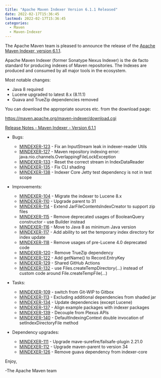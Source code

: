 ```yaml
---
title: "Apache Maven Indexer Version 6.1.1 Released"
date: 2022-02-17T15:36:45
lastmod: 2022-02-17T15:36:45
categories:
  - Maven
  - Maven-Indexer
---
```

The Apache Maven team is pleased to announce the release of the 
[Apache Maven Indexer, version 6.1.1](https://maven.apache.org/maven-indexer/).

Apache Maven Indexer (former Sonatype Nexus Indexer) is the de facto standard for producing indexes
of Maven repositories. The Indexes are produced and consumed by all major tools in the ecosystem.

Most notable changes:

  * Java 8 required
  * Lucene upgraded to latest 8.x (8.11.1)
  * Guava and TrueZip dependencies removed

You can download the appropriate sources etc. from the download page:

https://maven.apache.org/maven-indexer/download.cgi


<!-- more -->

[Release Notes - Maven Indexer - Version 6.1.1](https://issues.apache.org/jira/secure/ReleaseNote.jspa?version=12351333&styleName=Text&projectId=12317523)

* Bugs:
 
  * [MINDEXER-123](https://issues.apache.org/jira/browse/MINDEXER-123) - Fix an InputStream leak in indexer-reader Utils
  * [MINDEXER-127](https://issues.apache.org/jira/browse/MINDEXER-127) - Maven repository indexing error: java.nio.channels.OverlappingFileLockException
  * [MINDEXER-133](https://issues.apache.org/jira/browse/MINDEXER-133) - Reset the correct stream in IndexDataReader
  * [MINDEXER-135](https://issues.apache.org/jira/browse/MINDEXER-135) - Fix CLI shading
  * [MINDEXER-138](https://issues.apache.org/jira/browse/MINDEXER-138) - Indexer Core Jetty test dependency is not in test scope

* Improvements:
 
  * [MINDEXER-104](https://issues.apache.org/jira/browse/MINDEXER-104) - Migrate the indexer to Lucene 8.x
  * [MINDEXER-110](https://issues.apache.org/jira/browse/MINDEXER-110) - Upgrade parent to 31
  * [MINDEXER-114](https://issues.apache.org/jira/browse/MINDEXER-114) - Extend JarFileContentsIndexCreator to support zip files
  * [MINDEXER-115](https://issues.apache.org/jira/browse/MINDEXER-115) - Remove deprecated usages of BooleanQuery constructor - use Builder instead
  * [MINDEXER-116](https://issues.apache.org/jira/browse/MINDEXER-116) - Move to Java 8 as minimum Java version
  * [MINDEXER-117](https://issues.apache.org/jira/browse/MINDEXER-117) - Add ability to set the temporary index directory for index update
  * [MINDEXER-118](https://issues.apache.org/jira/browse/MINDEXER-118) - Remove usages of pre-Lucene 4.0 deprecated code
  * [MINDEXER-120](https://issues.apache.org/jira/browse/MINDEXER-120) - Remove TrueZip dependency
  * [MINDEXER-122](https://issues.apache.org/jira/browse/MINDEXER-122) - Add getName() to Record.EntryKey
  * [MINDEXER-129](https://issues.apache.org/jira/browse/MINDEXER-129) - Shared GitHub Actions
  * [MINDEXER-132](https://issues.apache.org/jira/browse/MINDEXER-132) - use Files.createTempDirectory(...) instead of custom code around File.createTempFile(...)

* Tasks:
 
  * [MINDEXER-109](https://issues.apache.org/jira/browse/MINDEXER-109) - switch from Git-WIP to Gitbox
  * [MINDEXER-113](https://issues.apache.org/jira/browse/MINDEXER-113) - Excluding additional dependencies from shaded jar
  * [MINDEXER-134](https://issues.apache.org/jira/browse/MINDEXER-134) - Update dependencies (except Lucene)
  * [MINDEXER-137](https://issues.apache.org/jira/browse/MINDEXER-137) - Align example packages with indexer packages
  * [MINDEXER-139](https://issues.apache.org/jira/browse/MINDEXER-139) - Decouple from Plexus APIs
  * [MINDEXER-140](https://issues.apache.org/jira/browse/MINDEXER-140) - DefaultIndexingContext double invocation of setIndexDirectoryFile method

* Dependency upgrades:
 
  * [MINDEXER-111](https://issues.apache.org/jira/browse/MINDEXER-111) - Upgrade mave-surefire/failsafe-plugin 2.21.0
  * [MINDEXER-112](https://issues.apache.org/jira/browse/MINDEXER-112) - Upgrade maven-parent to version 34
  * [MINDEXER-126](https://issues.apache.org/jira/browse/MINDEXER-126) - Remove guava dependency from indexer-core

Enjoy,

-The Apache Maven team
